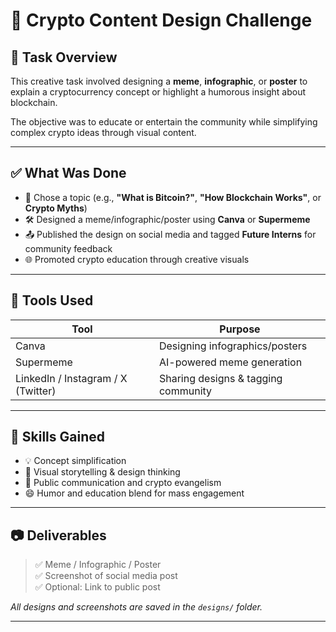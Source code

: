 # 🎨 Crypto Content Design Challenge

## 📝 Task Overview

This creative task involved designing a **meme**, **infographic**, or **poster** to explain a cryptocurrency concept or highlight a humorous insight about blockchain.

The objective was to educate or entertain the community while simplifying complex crypto ideas through visual content.

---

## ✅ What Was Done

- 🎯 Chose a topic (e.g., **"What is Bitcoin?"**, **"How Blockchain Works"**, or **Crypto Myths**)
- 🛠️ Designed a meme/infographic/poster using **Canva** or **Supermeme**
- 📤 Published the design on social media and tagged **Future Interns** for community feedback
- 🌐 Promoted crypto education through creative visuals

---

## 🎨 Tools Used

| Tool       | Purpose                                |
|------------|----------------------------------------|
| Canva      | Designing infographics/posters         |
| Supermeme  | AI-powered meme generation             |
| LinkedIn / Instagram / X (Twitter) | Sharing designs & tagging community |

---

## 🧠 Skills Gained

- 💡 Concept simplification
- 🎨 Visual storytelling & design thinking
- 📣 Public communication and crypto evangelism
- 😄 Humor and education blend for mass engagement

---

## 📷 Deliverables

> ✅ Meme / Infographic / Poster  
> ✅ Screenshot of social media post  
> ✅ Optional: Link to public post

_All designs and screenshots are saved in the `designs/` folder._

---


